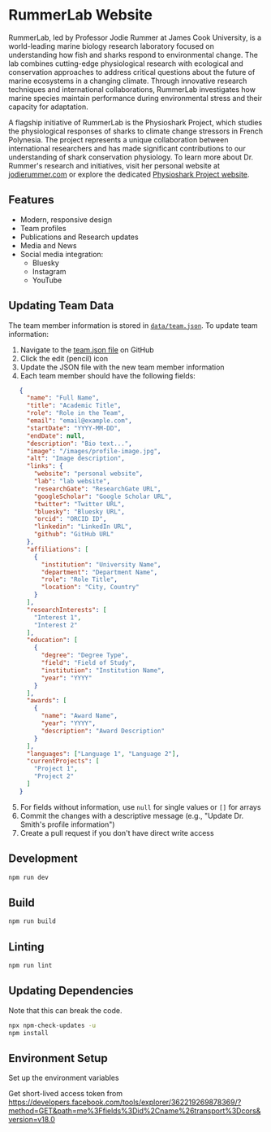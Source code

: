 # RummerLab Website

RummerLab, led by Professor Jodie Rummer at James Cook University, is a world-leading marine biology research laboratory focused on understanding how fish and sharks respond to environmental change. The lab combines cutting-edge physiological research with ecological and conservation approaches to address critical questions about the future of marine ecosystems in a changing climate. Through innovative research techniques and international collaborations, RummerLab investigates how marine species maintain performance during environmental stress and their capacity for adaptation.

A flagship initiative of RummerLab is the Physioshark Project, which studies the physiological responses of sharks to climate change stressors in French Polynesia. The project represents a unique collaboration between international researchers and has made significant contributions to our understanding of shark conservation physiology. To learn more about Dr. Rummer's research and initiatives, visit her personal website at [jodierummer.com](https://jodierummer.com) or explore the dedicated [Physioshark Project website](https://physioshark.org).

## Features

- Modern, responsive design
- Team profiles
- Publications and Research updates
- Media and News
- Social media integration:
  - Bluesky
  - Instagram
  - YouTube

## Updating Team Data

The team member information is stored in [`data/team.json`](data/team.json). To update team information:

1. Navigate to the [team.json file](data/team.json) on GitHub
2. Click the edit (pencil) icon
3. Update the JSON file with the new team member information
4. Each team member should have the following fields:

```json
   {
     "name": "Full Name",
     "title": "Academic Title",
     "role": "Role in the Team",
     "email": "email@example.com",
     "startDate": "YYYY-MM-DD",
     "endDate": null,
     "description": "Bio text...",
     "image": "/images/profile-image.jpg",
     "alt": "Image description",
     "links": {
       "website": "personal website",
       "lab": "lab website",
       "researchGate": "ResearchGate URL",
       "googleScholar": "Google Scholar URL",
       "twitter": "Twitter URL",
       "bluesky": "Bluesky URL",
       "orcid": "ORCID ID",
       "linkedin": "LinkedIn URL",
       "github": "GitHub URL"
     },
     "affiliations": [
       {
         "institution": "University Name",
         "department": "Department Name",
         "role": "Role Title",
         "location": "City, Country"
       }
     ],
     "researchInterests": [
       "Interest 1",
       "Interest 2"
     ],
     "education": [
       {
         "degree": "Degree Type",
         "field": "Field of Study",
         "institution": "Institution Name",
         "year": "YYYY"
       }
     ],
     "awards": [
       {
         "name": "Award Name",
         "year": "YYYY",
         "description": "Award Description"
       }
     ],
     "languages": ["Language 1", "Language 2"],
     "currentProjects": [
       "Project 1",
       "Project 2"
     ]
   }
```

5. For fields without information, use `null` for single values or `[]` for arrays
6. Commit the changes with a descriptive message (e.g., "Update Dr. Smith's profile information")
7. Create a pull request if you don't have direct write access

## Development

```bash
npm run dev
```

## Build

```bash
npm run build
```

## Linting

```bash
npm run lint
```

## Updating Dependencies

Note that this can break the code.

```bash
npx npm-check-updates -u
npm install
```

## Environment Setup

Set up the environment variables

Get short-lived access token from https://developers.facebook.com/tools/explorer/362219269878369/?method=GET&path=me%3Ffields%3Did%2Cname%26transport%3Dcors&version=v18.0
